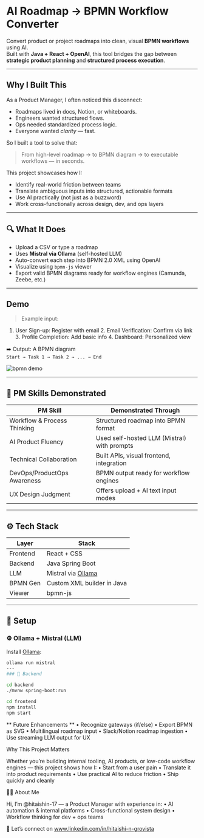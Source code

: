 #  AI Roadmap → BPMN Workflow Converter

Convert product or project roadmaps into clean, visual **BPMN workflows** using AI.  
Built with **Java + React + OpenAI**, this tool bridges the gap between **strategic product planning** and **structured process execution**.

---

## Why I Built This 

As a Product Manager, I often noticed this disconnect:

- Roadmaps lived in docs, Notion, or whiteboards.
- Engineers wanted structured flows.
- Ops needed standardized process logic.
- Everyone wanted *clarity* — fast.

So I built a tool to solve that:

>  From high-level roadmap → to BPMN diagram → to executable workflows — in seconds.

This project showcases how I:
- Identify real-world friction between teams
- Translate ambiguous inputs into structured, actionable formats
- Use AI practically (not just as a buzzword)
- Work cross-functionally across design, dev, and ops layers

---

## 🔍 What It Does

- Upload a CSV or type a roadmap
- Uses **Mistral via Ollama** (self-hosted LLM) 
- Auto-convert each step into BPMN 2.0 XML using OpenAI
- Visualize using `bpmn-js` viewer
- Export valid BPMN diagrams ready for workflow engines (Camunda, Zeebe, etc.)

---

## Demo

> Example input:
  1.	User Sign-up: Register with email
	2.	Email Verification: Confirm via link
	3.	Profile Completion: Add basic info
	4.	Dashboard: Personalized view

➡️ Output: A BPMN diagram  
`Start → Task 1 → Task 2 → ... → End`

![bpmn demo](./assets/demo.png)

---

## 🧠 PM Skills Demonstrated

| PM Skill                        | Demonstrated Through                       |
|-------------------------------|---------------------------------------------|
| Workflow & Process Thinking   | Structured roadmap into BPMN format         |
| AI Product Fluency            | Used self-hosted LLM (Mistral) with prompts |
| Technical Collaboration       | Built APIs, visual frontend, integration    |
| DevOps/ProductOps Awareness   | BPMN output ready for workflow engines      |
| UX Design Judgment            | Offers upload + AI text input modes         |

---

## ⚙️ Tech Stack

| Layer      | Stack                            |
|------------|----------------------------------|
| Frontend   | React + CSS                      |
| Backend    | Java Spring Boot                 |
| LLM        | Mistral via [Ollama](https://ollama.com) |
| BPMN Gen   | Custom XML builder in Java       |
| Viewer     | bpmn-js                          |

---

## 🔧 Setup

### ⚙️ Ollama + Mistral (LLM)

Install [Ollama](https://ollama.com):

```bash
ollama run mistral
---  
### 🔧 Backend

cd backend
./mvnw spring-boot:run

cd frontend
npm install
npm start
```

** Future Enhancements **
	•	Recognize gateways (if/else)
	•	Export BPMN as SVG
	•	Multilingual roadmap input
	•	Slack/Notion roadmap ingestion
	•	Use streaming LLM output for UX

Why This Project Matters

Whether you’re building internal tooling, AI products, or low-code workflow engines — this project shows how I:
	•	Start from a user pain
	•	Translate it into product requirements
	•	Use practical AI to reduce friction
	•	Ship quickly and cleanly

🙋‍♂️ About Me

Hi, I’m @hitaishin-17 — a Product Manager with experience in:
	•	AI automation & internal platforms
	•	Cross-functional system design
	•	Workflow thinking for dev + ops teams

📩 Let’s connect on www.linkedin.com/in/hitaishi-n-grovista
